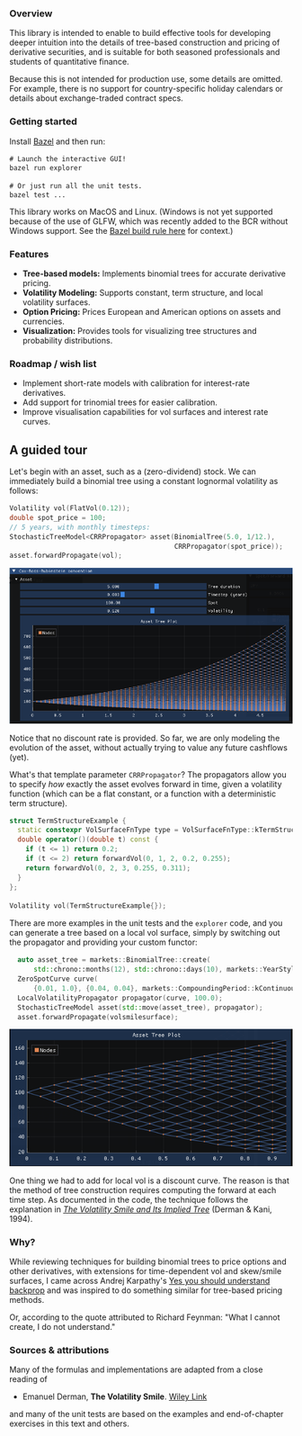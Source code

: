 ### Overview

This library is intended to enable to build effective tools for developing deeper intuition into the details of tree-based construction and pricing of derivative securities, and is suitable for both seasoned professionals and students of quantitative finance.

Because this is not intended for production use, some details are omitted. For example, there is no support for country-specific holiday calendars or details about exchange-traded contract specs.


### Getting started
Install [Bazel](https://bazel.build/install) and then run:
```shell
# Launch the interactive GUI!
bazel run explorer

# Or just run all the unit tests.
bazel test ...
```

This library works on MacOS and Linux. (Windows is not yet supported because of the use of GLFW, which was recently added to the BCR without Windows support. See the [Bazel build rule here](https://github.com/bazelbuild/bazel-central-registry/blob/main/modules/glfw/3.3.9/patches/add_build_file.patch) for context.)

### Features

* **Tree-based models:** Implements binomial trees for accurate derivative pricing.
* **Volatility Modeling:** Supports constant, term structure, and local volatility surfaces.
* **Option Pricing:** Prices European and American options on assets and currencies.
* **Visualization:** Provides tools for visualizing tree structures and probability distributions.

### Roadmap / wish list

* Implement short-rate models with calibration for interest-rate derivatives.
* Add support for trinomial trees for easier calibration.
* Improve visualisation capabilities for vol surfaces and interest rate curves. 


## A guided tour

Let's begin with an asset, such as a (zero-dividend) stock. We can immediately build a binomial tree using a constant lognormal volatility as follows:

```c++
Volatility vol(FlatVol(0.12));
double spot_price = 100;
// 5 years, with monthly timesteps:
StochasticTreeModel<CRRPropagator> asset(BinomialTree(5.0, 1/12.),
                                         CRRPropagator(spot_price));
asset.forwardPropagate(vol);                               
```

![Asset diffusion](documentation/assets/crr_tree.png)

Notice that no discount rate is provided. So far, we are only modeling the evolution of the asset, without actually trying to value any future cashflows (yet).

What's that template parameter `CRRPropagator`? The propagators allow you to specify *how* exactly the asset evolves forward in time, given a volatility function (which can be a flat constant, or a function with a deterministic term structure).

```c++
struct TermStructureExample {
  static constexpr VolSurfaceFnType type = VolSurfaceFnType::kTermStructure;
  double operator()(double t) const {
    if (t <= 1) return 0.2;
    if (t <= 2) return forwardVol(0, 1, 2, 0.2, 0.255);
    return forwardVol(0, 2, 3, 0.255, 0.311);
  }
};

Volatility vol(TermStructureExample{});
```

There are more examples in the unit tests and the `explorer` code, and you can generate a tree based on a local vol surface, simply by switching out the propagator and providing your custom functor:

```c++
  auto asset_tree = markets::BinomialTree::create(
      std::chrono::months(12), std::chrono::days(10), markets::YearStyle::k360);
  ZeroSpotCurve curve(
      {0.01, 1.0}, {0.04, 0.04}, markets::CompoundingPeriod::kContinuous);
  LocalVolatilityPropagator propagator(curve, 100.0);
  StochasticTreeModel asset(std::move(asset_tree), propagator);
  asset.forwardPropagate(volsmilesurface);
```

![Local vol tree](documentation/assets/local_vol_tree.png)

One thing we had to add for local vol is a discount curve. The reason is that the method of tree construction requires computing the forward at each time step. As documented in the code, the technique follows the explanation in [*The Volatility Smile and Its Implied Tree*](https://emanuelderman.com/the-volatility-smile-and-its-implied-tree/) (Derman & Kani, 1994).



### Why?

While reviewing techniques for building binomial trees to price options and other derivatives, with extensions for time-dependent vol and skew/smile surfaces, I came across Andrej Karpathy's [Yes you should understand backprop](https://karpathy.medium.com/yes-you-should-understand-backprop-e2f06eab496b) and was inspired to do something similar for tree-based pricing methods.

Or, according to the quote attributed to Richard Feynman: "What I cannot create, I do not understand."


### Sources & attributions

Many of the formulas and implementations are adapted from a close reading of 
* Emanuel Derman, **The Volatility Smile**. [Wiley Link](https://www.wiley.com/en-be/The+Volatility+Smile-p-9781118959169) 

and many of the unit tests are based on the examples and end-of-chapter exercises in this text and others.

